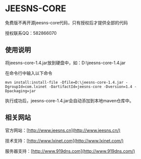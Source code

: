 # JEESNS-CORE

免费版不再开源jeesns-core代码，只有授权后才提供全部的代码

授权联系QQ：582866070

## 使用说明

将jeesns-core-1.4.jar放到硬盘中，如：D:\jeesns-core-1.4.jar

在命令行中输入以下命令

`mvn install:install-file -Dfile=D:\jeesns-core-1.4.jar -DgroupId=com.lxinet -DartifactId=jeesns-core -Dversion=1.4 -Dpackaging=jar`

执行成功后，jeesns-core-1.4.jar会自动添加到本地maven仓库中。


## 相关网站

官方网站：[http://www.jeesns.cn](http://www.jeesns.cn/)

技术支持：[http://www.lxinet.com](http://www.lxinet.com/)

服务器支持：[http://www.919dns.com](http://www.919dns.com/)
